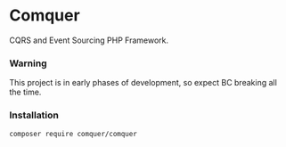 # Comquer 
CQRS and Event Sourcing PHP Framework.

### Warning 
This project is in early phases of development, so expect BC breaking all the time.

### Installation
```
composer require comquer/comquer
```
